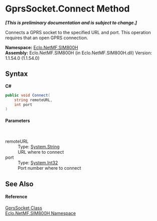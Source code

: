 # GprsSocket.Connect Method 
 _**\[This is preliminary documentation and is subject to change.\]**_

Connects a GPRS socket to the specified URL and port. This operation requires that an open GPRS connection.

**Namespace:**&nbsp;<a href="N_Eclo_NetMF_SIM800H">Eclo.NetMF.SIM800H</a><br />**Assembly:**&nbsp;Eclo.NetMF.SIM800H (in Eclo.NetMF.SIM800H.dll) Version: 1.1.54.0 (1.1.54.0)

## Syntax

**C#**<br />
``` C#
public void Connect(
	string remoteURL,
	int port
)
```


#### Parameters
&nbsp;<dl><dt>remoteURL</dt><dd>Type: <a href="http://msdn2.microsoft.com/en-us/library/s1wwdcbf" target="_blank">System.String</a><br />URL where to connect</dd><dt>port</dt><dd>Type: <a href="http://msdn2.microsoft.com/en-us/library/td2s409d" target="_blank">System.Int32</a><br />Port number where to connect</dd></dl>

## See Also


#### Reference
<a href="T_Eclo_NetMF_SIM800H_GprsSocket">GprsSocket Class</a><br /><a href="N_Eclo_NetMF_SIM800H">Eclo.NetMF.SIM800H Namespace</a><br />